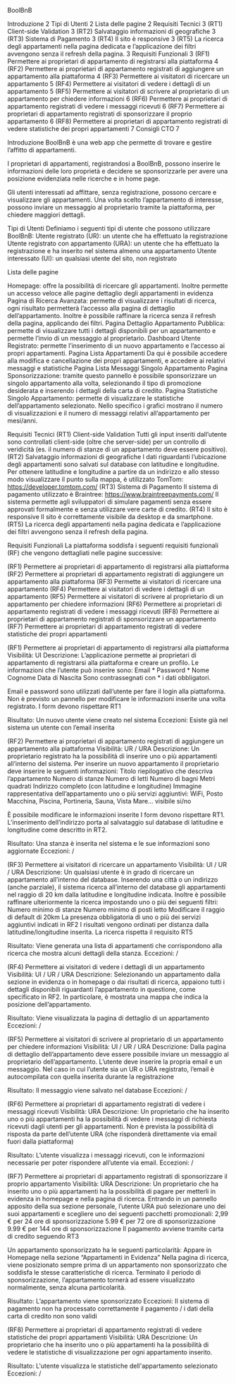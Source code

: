 BoolBnB

Introduzione	2
Tipi di Utenti	2
Lista delle pagine	2
Requisiti Tecnici	3
(RT1) Client-side Validation	3
(RT2) Salvataggio informazioni di geografiche	3
(RT3) Sistema di Pagamento	3
(RT4) Il sito è responsive	3
(RT5) La ricerca degli appartamenti nella pagina dedicata e l’applicazione dei filtri avvengono senza il refresh della pagina.	3
Requisiti Funzionali	3
(RF1) Permettere ai proprietari di appartamento di registrarsi alla piattaforma	4
(RF2) Permettere ai proprietari di appartamento registrati di aggiungere un appartamento alla piattaforma	4
(RF3) Permettere ai visitatori di ricercare un appartamento	5
(RF4) Permettere ai visitatori di vedere i dettagli di un appartamento	5
(RF5) Permettere ai visitatori di scrivere al proprietario di un appartamento per chiedere informazioni	6
(RF6) Permettere ai proprietari di appartamento registrati di vedere i messaggi ricevuti	6
(RF7) Permettere ai proprietari di appartamento registrati di sponsorizzare il proprio appartamento	6
(RF8) Permettere ai proprietari di appartamento registrati di vedere statistiche dei propri appartamenti	7
Consigli CTO	7


Introduzione
BoolBnB è una web app che permette di trovare e gestire l’affitto di appartamenti.

I proprietari di appartamenti, registrandosi a BoolBnB, possono inserire le informazioni delle loro proprietà e decidere se sponsorizzarle per avere una posizione evidenziata nelle ricerche e in home page.

Gli utenti interessati ad affittare, senza registrazione, possono cercare e visualizzare gli appartamenti. Una volta scelto l’appartamento di interesse, possono inviare un messaggio al proprietario tramite la piattaforma, per chiedere maggiori dettagli.

Tipi di Utenti
Definiamo i seguenti tipi di utente che possono utilizzare BoolBnB:
Utente registrato (UR): un utente che ha effettuato la registrazione
Utente registrato con appartamento (URA): un utente che ha effettuato la registrazione e ha inserito nel sistema almeno una appartamento
Utente interessato (UI): un qualsiasi utente del sito, non registrato

Lista delle pagine 

Homepage: 
offre la possibilità di ricercare gli appartamenti. 
Inoltre permette un accesso veloce alle pagine dettaglio degli appartamenti in evidenza
Pagina di Ricerca Avanzata: 
permette di visualizzare i risultati di ricerca, ogni risultato permetterà l’accesso alla pagina di dettaglio dell’appartamento.
Inoltre è possibile raffinare la ricerca senza il refresh della pagina, applicando dei filtri.
Pagina Dettaglio Appartamento Pubblica: 
permette di visualizzare tutti i dettagli disponibili per un appartamento e permette l’invio di un messaggio al proprietario.
Dashboard Utente Registrato:
permette l’inserimento di un nuovo appartamento e l’accesso ai propri appartamenti.
Pagina Lista Appartamenti
Da qui è possibile accedere alla modifica e cancellazione dei propri appartamenti, e accedere ai relativi messaggi e statistiche
Pagina Lista Messaggi Singolo Appartamento
Pagina Sponsorizzazione: 
tramite questo pannello è possibile sponsorizzare un singolo appartamento alla volta, selezionando il tipo di promozione desiderata e inserendo i dettagli della carta di credito.
Pagina Statistiche Singolo Appartamento: 
permette di visualizzare le statistiche dell’appartamento selezionato. 
Nello specifico i grafici mostrano il numero di visualizzazioni e il numero di messaggi relativi all’appartamento per mesi/anni.

Requisiti Tecnici
(RT1) Client-side Validation 
Tutti gli input inseriti dall’utente sono controllati client-side (oltre che server-side) per un controllo di veridicità (es. il numero di stanze di un appartamento deve essere positivo).
(RT2) Salvataggio informazioni di geografiche
I dati riguardanti l’ubicazione degli appartamenti sono salvati sul database con latitudine e longitudine. 
Per ottenere latitudine e longitudine a partire da un indirizzo e allo stesso modo visualizzare il punto sulla mappa, è utilizzato TomTom: https://developer.tomtom.com/
(RT3) Sistema di Pagamento
Il sistema di pagamento utilizzato è Braintree: https://www.braintreepayments.com/ 
Il sistema permette agli sviluppatori di simulare pagamenti senza essere approvati formalmente e senza utilizzare vere carte di credito.
(RT4) Il sito è responsive
Il sito è correttamente visibile da desktop e da smartphone.
(RT5) La ricerca degli appartamenti nella pagina dedicata e l’applicazione dei filtri avvengono senza il refresh della pagina.

Requisiti Funzionali
La piattaforma soddisfa i seguenti requisiti funzionali (RF) che vengono dettagliati nelle pagine successive:

(RF1) Permettere ai proprietari di appartamento di registrarsi alla piattaforma
(RF2) Permettere ai proprietari di appartamento registrati di aggiungere un appartamento alla piattaforma
(RF3) Permette ai visitatori di ricercare una appartamento
(RF4) Permettere ai visitatori di vedere i dettagli di un appartamento
(RF5) Permettere ai visitatori di scrivere al proprietario di un appartamento per chiedere informazioni
(RF6) Permettere ai proprietari di appartamento registrati di vedere i messaggi ricevuti
(RF8) Permettere ai proprietari di appartamento registrati di sponsorizzare un appartamento
(RF7) Permettere ai proprietari di appartamento registrati di vedere statistiche dei propri appartamenti

(RF1) Permettere ai proprietari di appartamento di registrarsi alla piattaforma
Visibilità: UI
Descrizione: 
L’applicazione permette ai proprietari di appartamento di registrarsi alla piattaforma e creare un profilo.
Le informazioni che l’utente può inserire sono:
Email *
Password *
Nome
Cognome
Data di Nascita
Sono contrassegnati con * i dati obbligatori.


Email e password sono utilizzati dall’utente per fare il login alla piattaforma.
Non è previsto un pannello per modificare le informazioni inserite una volta registrato.
I form devono rispettare RT1


Risultato: Un nuovo utente viene creato nel sistema
Eccezioni: Esiste già nel sistema un utente con l’email inserita

(RF2) Permettere ai proprietari di appartamento registrati di aggiungere un appartamento alla piattaforma
Visibilità: UR / URA
Descrizione: Un proprietario registrato ha la possibilità di inserire uno o più appartamenti all’interno del sistema. 
Per inserire un nuovo appartamento il proprietario deve inserire le seguenti informazioni:
Titolo riepilogativo che descriva l’appartamento
Numero di stanze
Numero di letti
Numero di bagni
Metri quadrati
Indirizzo completo (con latitudine e longitudine)
Immagine rappresentativa dell’appartamento
uno o più servizi aggiuntivi: 
WiFi, Posto Macchina, Piscina, Portineria, Sauna, Vista Mare…
visibile si/no


È possibile modificare le informazioni inserite
I form devono rispettare RT1.
L’inserimento dell’indirizzo porta al salvataggio sul database di latitudine e longitudine come descritto in RT2.

Risultato: Una stanza è inserita nel sistema e le sue informazioni sono aggiornate
Eccezioni: /

(RF3) Permettere ai visitatori di ricercare un appartamento
Visibilità: UI / UR / URA
Descrizione: Un qualsiasi utente è in grado di ricercare un appartamento all’interno del database.
Inserendo una città o un indirizzo (anche parziale), il sistema ricerca all’interno del database gli appartamenti nel raggio di 20 km dalla latitudine e longitudine indicata.
Inoltre è possibile raffinare ulteriormente la ricerca impostando uno o più dei seguenti filtri:
Numero minimo di stanze
Numero minimo di posti letto
Modificare il raggio di default di 20km
La presenza obbligatoria di uno o più dei servizi aggiuntivi indicati in RF2
I risultati vengono ordinati per distanza dalla latitudine/longitudine inserita.
La ricerca rispetta il requisito RT5


Risultato: Viene generata una lista di appartamenti che corrispondono alla ricerca che mostra alcuni dettagli della stanza.
Eccezioni: /

(RF4) Permettere ai visitatori di vedere i dettagli di un appartamento
Visibilità: UI / UR / URA
Descrizione: Selezionando un appartamento dalla sezione in evidenza o in homepage o dai risultati di ricerca, appaiono tutti i dettagli disponibili riguardanti l’appartamento in questione, come specificato in RF2.
In particolare, è mostrata una mappa che indica la posizione dell’appartamento.

Risultato: Viene visualizzata la pagina di dettaglio di un appartamento
Eccezioni: /


(RF5) Permettere ai visitatori di scrivere al proprietario di un appartamento per chiedere informazioni
Visibilità: UI / UR / URA
Descrizione: Dalla pagina di dettaglio dell’appartamento deve essere possibile inviare un messaggio al proprietario dell’appartamento.
L’utente deve inserire la propria email e un messaggio.
Nel caso in cui l’utente sia un UR o URA registrato, l’email è autocompilata con quella inserita durante la registrazione

Risultato: Il messaggio viene salvato nel database
Eccezioni: /

(RF6) Permettere ai proprietari di appartamento registrati di vedere i messaggi ricevuti
Visibilità: URA
Descrizione: Un proprietario che ha inserito uno o più appartamenti ha la possibilità di vedere i messaggi di richiesta ricevuti dagli utenti per gli appartamenti.
Non è prevista la possibilità di risposta da parte dell’utente URA (che risponderà direttamente via email fuori dalla piattaforma)

Risultato: L’utente visualizza i messaggi ricevuti, con le informazioni necessarie per poter rispondere all’utente via email.
Eccezioni: /  

(RF7) Permettere ai proprietari di appartamento registrati di sponsorizzare il proprio appartamento
Visibilità: URA
Descrizione: Un proprietario che ha inserito uno o più appartamenti ha la possibilità di pagare per metterli in evidenza in homepage e nella pagina di ricerca.
Entrando in un pannello apposito della sua sezione personale, l’utente URA può selezionare uno dei suoi appartamenti e scegliere uno dei seguenti pacchetti promozionali:
2,99 € per 24 ore di sponsorizzazione
5.99 € per 72 ore di sponsorizzazione
9.99 € per 144 ore di sponsorizzazione
Il pagamento avviene tramite carta di credito seguendo RT3

Un appartamento sponsorizzato ha le seguenti particolarità:
Appare in Homepage nella sezione “Appartamenti in Evidenza”
Nella pagina di ricerca, viene posizionato sempre prima di un appartamento non sponsorizzato che soddisfa le stesse caratteristiche di ricerca.
Terminato il periodo di sponsorizzazione, l’appartamento tornerà ad essere visualizzato normalmente, senza alcuna particolarità.

Risultato: L’appartamento viene sponsorizzato
Eccezioni: Il sistema di pagamento non ha processato correttamente il pagamento / i dati della carta di credito non sono validi

(RF8) Permettere ai proprietari di appartamento registrati di vedere statistiche dei propri appartamenti
Visibilità: URA
Descrizione: Un proprietario che ha inserito uno o più appartamenti ha la possibilità di vedere le statistiche di visualizzazione per ogni appartamento inserito. 

Risultato: L'utente visualizza le statistiche dell'appartamento selezionato
Eccezioni: /
